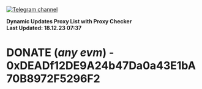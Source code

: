 [![Telegram channel](https://img.shields.io/endpoint?url=https://runkit.io/damiankrawczyk/telegram-badge/branches/master?url=https://t.me/n4z4v0d)](https://t.me/n4z4v0d) 

**Dynamic Updates Proxy List with Proxy Checker**  
**Last Updated: 18.12.23 07:37**

# DONATE (_any evm_) - 0xDEADf12DE9A24b47Da0a43E1bA70B8972F5296F2
